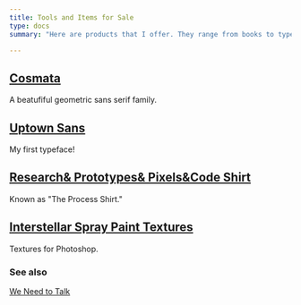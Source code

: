 ```yaml
---
title: Tools and Items for Sale
type: docs
summary: "Here are products that I offer. They range from books to typefaces to design supplies. "

---
```


## [Cosmata](/cosmata)
A beatufiful geometric sans serif family.

## [Uptown Sans](/uptownsans)
My first typeface!

## [Research& Prototypes& Pixels&Code Shirt](/shirt)
Known as "The Process Shirt."

## [Interstellar Spray Paint Textures](/interstellar)
Textures for Photoshop.

### See also

[We Need to Talk](/we-need-to-talk)
